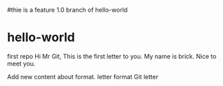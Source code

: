 #thie is a feature 1.0 branch of hello-world
# hello-world
first repo
Hi Mr Git,
This is the first letter to you.
My name is brick. Nice to meet you.

Add new content about format.
letter format
Git letter
